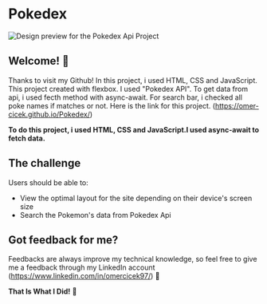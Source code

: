 # Pokedex

![Design preview for the Pokedex Api Project](PokedexGif.gif)

## Welcome! 👋

Thanks to visit my Github! In this project, i used HTML, CSS and JavaScript. This project created with flexbox. I used "Pokedex API". To get data from api, i used fecth method with async-await. For search bar, i checked all poke names if matches or not. Here is the link for this project. (https://omer-cicek.github.io/Pokedex/)

**To do this project, i used HTML, CSS and JavaScript.I used async-await to fetch data.**

## The challenge

Users should be able to:

- View the optimal layout for the site depending on their device's screen size
- Search the Pokemon's data from Pokedex Api

## Got feedback for me?

Feedbacks are always improve my technical knowledge, so feel free to give me a feedback through my LinkedIn account (https://www.linkedin.com/in/omercicek97/) 🙌

**That Is What I Did!** 🚀
